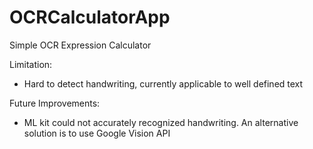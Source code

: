 # OCRCalculatorApp
Simple OCR Expression Calculator

Limitation:
  - Hard to detect handwriting, currently applicable to well defined text
  
Future Improvements:
  - ML kit could not accurately recognized handwriting. An alternative solution is to use Google Vision API
